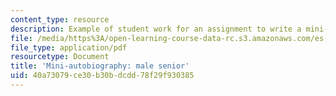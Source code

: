 ```yaml
---
content_type: resource
description: Example of student work for an assignment to write a mini-autobiography.
file: /media/https%3A/open-learning-course-data-rc.s3.amazonaws.com/es-s60-the-art-and-science-of-happiness-spring-2013/40a73079ce30b30bdcdd78f29f930385_MITES_S60S13_MaleBio.pdf
file_type: application/pdf
resourcetype: Document
title: 'Mini-autobiography: male senior'
uid: 40a73079-ce30-b30b-dcdd-78f29f930385
---
```

